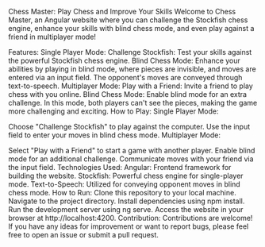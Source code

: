 Chess Master: Play Chess and Improve Your Skills
Welcome to Chess Master, an Angular website where you can challenge the Stockfish chess engine, enhance your skills with blind chess mode, and even play against a friend in multiplayer mode!

Features:
Single Player Mode:
Challenge Stockfish: Test your skills against the powerful Stockfish chess engine.
Blind Chess Mode: Enhance your abilities by playing in blind mode, where pieces are invisible, and moves are entered via an input field. The opponent's moves are conveyed through text-to-speech.
Multiplayer Mode:
Play with a Friend: Invite a friend to play chess with you online.
Blind Chess Mode: Enable blind mode for an extra challenge. In this mode, both players can't see the pieces, making the game more challenging and exciting.
How to Play:
Single Player Mode:

Choose "Challenge Stockfish" to play against the computer.
Use the input field to enter your moves in blind chess mode.
Multiplayer Mode:

Select "Play with a Friend" to start a game with another player.
Enable blind mode for an additional challenge.
Communicate moves with your friend via the input field.
Technologies Used:
Angular: Frontend framework for building the website.
Stockfish: Powerful chess engine for single-player mode.
Text-to-Speech: Utilized for conveying opponent moves in blind chess mode.
How to Run:
Clone this repository to your local machine.
Navigate to the project directory.
Install dependencies using npm install.
Run the development server using ng serve.
Access the website in your browser at http://localhost:4200.
Contribution:
Contributions are welcome! If you have any ideas for improvement or want to report bugs, please feel free to open an issue or submit a pull request.
